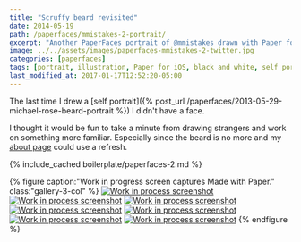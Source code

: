 ```yaml
---
title: "Scruffy beard revisited"
date: 2014-05-19
path: /paperfaces/mmistakes-2-portrait/
excerpt: "Another PaperFaces portrait of @mmistakes drawn with Paper for iOS on an iPad."
image: ../../assets/images/paperfaces-mmistakes-2-twitter.jpg
categories: [paperfaces]
tags: [portrait, illustration, Paper for iOS, black and white, self portrait]
last_modified_at: 2017-01-17T12:52:20-05:00
---
```


The last time I drew a [self portrait]({% post_url /paperfaces/2013-05-29-michael-rose-beard-portrait %}) I didn't have a face.

I thought it would be fun to take a minute from drawing strangers and work on something more familiar. Especially since the beard is no more and my [about page](/about/) could use a refresh.

{% include_cached boilerplate/paperfaces-2.md %}

{% figure caption:"Work in progress screen captures Made with Paper." class:"gallery-3-col" %}
[![Work in process screenshot](../../assets/images/paperfaces-mmistakes-2-process-1-600.jpg)](../../assets/images/paperfaces-mmistakes-2-process-1-lg.jpg) [![Work in process screenshot](../../assets/images/paperfaces-mmistakes-2-process-2-600.jpg)](../../assets/images/paperfaces-mmistakes-2-process-2-lg.jpg) [![Work in process screenshot](../../assets/images/paperfaces-mmistakes-2-process-3-600.jpg)](../../assets/images/paperfaces-mmistakes-2-process-3-lg.jpg) [![Work in process screenshot](../../assets/images/paperfaces-mmistakes-2-process-4-600.jpg)](../../assets/images/paperfaces-mmistakes-2-process-4-lg.jpg) [![Work in process screenshot](../../assets/images/paperfaces-mmistakes-2-process-5-600.jpg)](../../assets/images/paperfaces-mmistakes-2-process-5-lg.jpg) [![Work in process screenshot](../../assets/images/paperfaces-mmistakes-2-process-6-600.jpg)](../../assets/images/paperfaces-mmistakes-2-process-6-lg.jpg) [![Work in process screenshot](../../assets/images/paperfaces-mmistakes-2-process-7-600.jpg)](../../assets/images/paperfaces-mmistakes-2-process-7-lg.jpg)
{% endfigure %}
